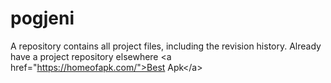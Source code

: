 # pogjeni
A repository contains all project files, including the revision history. Already have a project repository elsewhere &lt;a href="https://homeofapk.com/">Best Apk&lt;/a>
